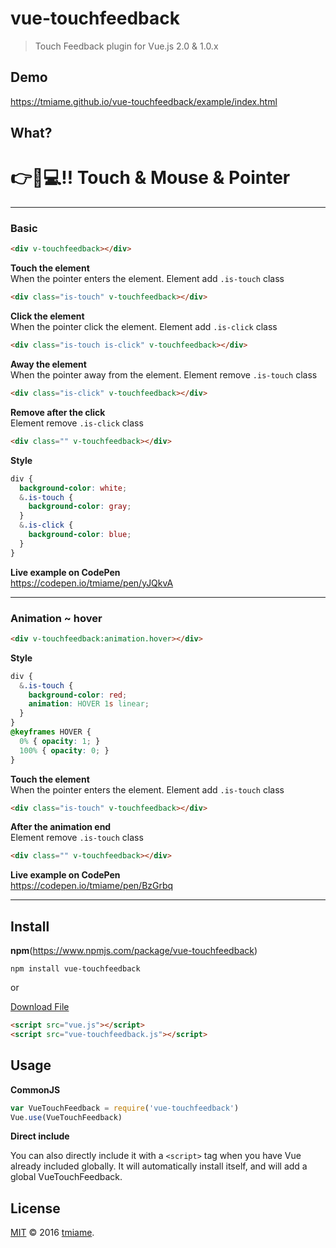 # vue-touchfeedback

> Touch Feedback plugin for Vue.js 2.0 & 1.0.x

## Demo

https://tmiame.github.io/vue-touchfeedback/example/index.html


## What?

# :point_right::iphone::computer::bangbang: Touch & Mouse & Pointer

___

### Basic

```html
<div v-touchfeedback></div>
```

__Touch the element__   
When the pointer enters the element. Element add `.is-touch` class
```html
<div class="is-touch" v-touchfeedback></div>
```

__Click the element__   
When the pointer click the element. Element add `.is-click` class
```html
<div class="is-touch is-click" v-touchfeedback></div>
```

__Away the element__   
When the pointer away from the element. Element remove `.is-touch` class
```html
<div class="is-click" v-touchfeedback></div>
```

__Remove after the click__  
Element remove `.is-click` class
```html
<div class="" v-touchfeedback></div>
```

__Style__   
```scss
div {
  background-color: white;
  &.is-touch {
    background-color: gray;
  }
  &.is-click {
    background-color: blue;
  }
}
```

__Live example on CodePen__   
https://codepen.io/tmiame/pen/yJQkvA

___

### Animation ~ hover

```html
<div v-touchfeedback:animation.hover></div>
```

__Style__   
```css
div {
  &.is-touch {
    background-color: red;
    animation: HOVER 1s linear;
  }
}
@keyframes HOVER {
  0% { opacity: 1; }
  100% { opacity: 0; }
}
```

__Touch the element__   
When the pointer enters the element. Element add `.is-touch` class
```html
<div class="is-touch" v-touchfeedback></div>
```

__After the animation end__   
Element remove `.is-touch` class
```html
<div class="" v-touchfeedback></div>
```

__Live example on CodePen__   
https://codepen.io/tmiame/pen/BzGrbq

___

## Install

__npm__(https://www.npmjs.com/package/vue-touchfeedback)

```
npm install vue-touchfeedback
```

or   

[Download File](https://tmiame.github.io/vue-touchfeedback/dist/vue-touchfeedback.js)

```html
<script src="vue.js"></script>
<script src="vue-touchfeedback.js"></script>
```


## Usage

__CommonJS__

```js
var VueTouchFeedback = require('vue-touchfeedback')
Vue.use(VueTouchFeedback)
```

__Direct include__

You can also directly include it with a `<script>` tag when you have Vue already included globally. It will automatically install itself, and will add a global VueTouchFeedback.

## License

[MIT](http://opensource.org/licenses/MIT) © 2016 [tmiame](https://tmiame.com).
